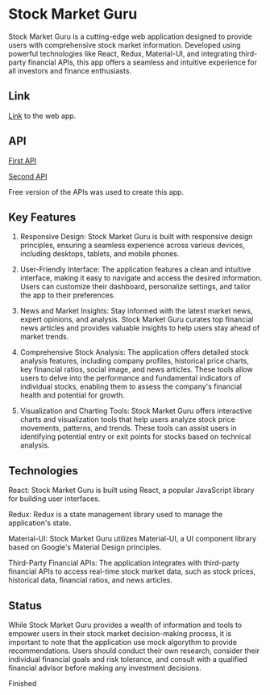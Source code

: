 # Stock Market Guru

Stock Market Guru is a cutting-edge web application designed to provide users with comprehensive stock market information. Developed using powerful technologies like React, Redux, Material-UI, and integrating third-party financial APIs, this app offers a seamless and intuitive experience for all investors and finance enthusiasts. 

## Link

[Link](https://stock-market-guru.vercel.app/) to the web app.

## API
[First API](https://financialmodelingprep.com)

[Second API](https://finnhub.io)

Free version of the APIs was used to create this app. 

## Key Features
1. Responsive Design: Stock Market Guru is built with responsive design principles, ensuring a seamless experience across various devices, including desktops, tablets, and mobile phones.

2. User-Friendly Interface: The application features a clean and intuitive interface, making it easy to navigate and access the desired information. Users can customize their dashboard, personalize settings, and tailor the app to their preferences.

3. News and Market Insights: Stay informed with the latest market news, expert opinions, and analysis. Stock Market Guru curates top financial news articles and provides valuable insights to help users stay ahead of market trends.

4. Comprehensive Stock Analysis: The application offers detailed stock analysis features, including company profiles, historical price charts, key financial ratios, social image, and news articles. These tools allow users to delve into the performance and fundamental indicators of individual stocks, enabling them to assess the company's financial health and potential for growth.

5. Visualization and Charting Tools: Stock Market Guru offers interactive charts and visualization tools that help users analyze stock price movements, patterns, and trends. These tools can assist users in identifying potential entry or exit points for stocks based on technical analysis.

## Technologies

React: Stock Market Guru is built using React, a popular JavaScript library for building user interfaces. 

Redux: Redux is a state management library used to manage the application's state. 

Material-UI: Stock Market Guru utilizes Material-UI, a UI component library based on Google's Material Design principles. 

Third-Party Financial APIs: The application integrates with third-party financial APIs to access real-time stock market data, such as stock prices, historical data, financial ratios, and news articles. 


## Status

While Stock Market Guru provides a wealth of information and tools to empower users in their stock market decision-making process, it is important to note that the application use mock algorythm to provide recommendations. Users should conduct their own research, consider their individual financial goals and risk tolerance, and consult with a qualified financial advisor before making any investment decisions.

Finished
